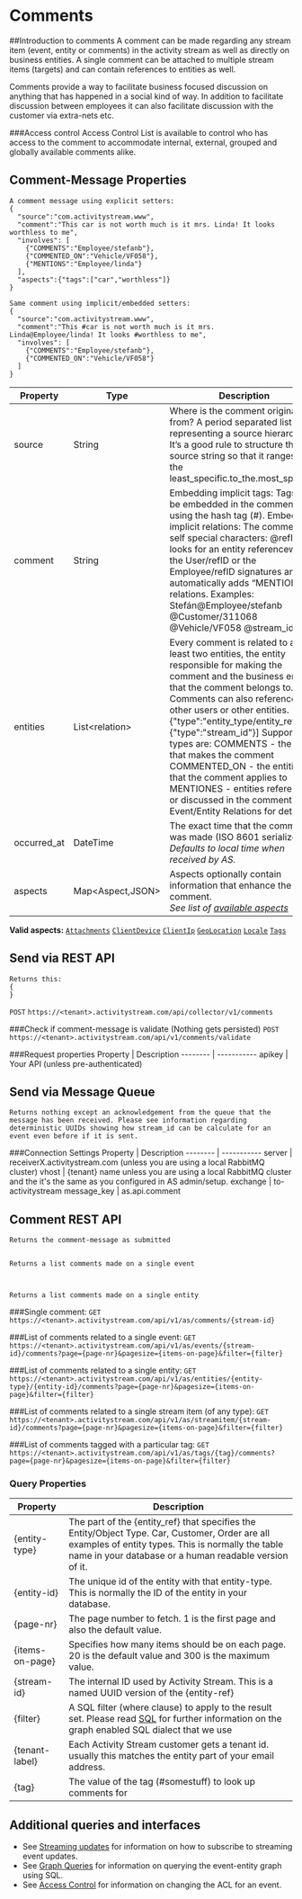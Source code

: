 # Comments
##Introduction to comments
A comment can be made regarding any stream item (event, entity or comments) in the activity stream as well as directly on business entities. A single comment can be attached to multiple stream items (targets) and can contain references to entities as well.

Comments provide a way to facilitate business focused discussion on anything that has happened in a social kind of way. In addition to facilitate discussion between employees it can also facilitate discussion with the customer via extra-nets etc.

###Access control
Access Control List is available to control who has access to the comment to accommodate internal, external, grouped and globally available comments alike.

## Comment-Message Properties
```shell
A comment message using explicit setters:
{
  "source":"com.activitystream.www",
  "comment":"This car is not worth much is it mrs. Linda! It looks worthless to me", 
  "involves": [
    {"COMMENTS":"Employee/stefanb"}, 
    {"COMMENTED_ON":"Vehicle/VF058"},
    {"MENTIONS":"Employee/linda"}
  ],
  "aspects":{"tags":["car","worthless"]}
}

Same comment using implicit/embedded setters: 
{
  "source":"com.activitystream.www",
  "comment":"This #car is not worth much is it mrs. Linda@Employee/linda! It looks #worthless to me", 
  "involves": [
    {"COMMENTS":"Employee/stefanb"},
    {"COMMENTED_ON":"Vehicle/VF058"}
  ]
}
```

Property | Type | Description
-------- | ---- | -----------
source | String | Where is the comment originated from? A period separated list representing a source hierarchy. It’s a good rule to structure the source string so that it ranges from the least_specific.to_the.most_specific.
comment | String | Embedding implicit tags: Tags can be embedded in the comment using the hash tag (#). Embedding implicit relations: The comment it self special characters: @refID looks for an entity referencewith the User/refID or the Employee/refID signatures and automatically adds  “MENTIONES” relations. Examples: Stefán@Employee/stefanb @Customer/311068 @Vehicle/VF058 @stream_id
entities | List\<relation\> | Every comment is related to at least two entities, the entity responsible for making the comment and the business entity that the comment belongs to. Comments can also reference other users or other entities. [ {"type":"entity_type/entity_ref"},   {"type":"stream_id"}] Supported types are: COMMENTS 		- the entity that makes the comment COMMENTED_ON 	- the entities that the comment applies to MENTIONES		- entities referenced or discussed in the comment See Event/Entity Relations for details.
occurred_at| DateTime | The exact time that the comment was made (ISO 8601 serialized).</br>*Defaults to local time when received by AS.*
aspects| Map\<Aspect,JSON\>| Aspects optionally contain information that enhance the comment.</br>*See list of [available aspects](#aspects)*

**Valid aspects:** [`Attachments`]() [`ClientDevice`]() [`ClientIp`]() [`GeoLocation`]() [`Locale`]() [`Tags`]()  

## Send via REST API
```shell
Returns this:
{
}
```
`POST` `https://<tenant>.activitystream.com/api/collector/v1/comments`

###Check if comment-message is validate (Nothing gets persisted)
`POST` `https://<tenant>.activitystream.com/api/v1/comments/validate`

###Request properties
Property | Description
-------- | -----------
apikey  | Your API (unless pre-authenticated)
   
## Send via Message Queue
```shell
Returns nothing except an acknowledgement from the queue that the message has been received. Please see information regarding deterministic UUIDs showing how stream_id can be calculate for an event even before if it is sent.   
```
###Connection Settings
Property | Description
-------- | -----------
server | receiverX.activitystream.com (unless you are using a local RabbitMQ cluster)
vhost | {tenant} name unless you are using a local RabbitMQ cluster and the it's the same as you configured in AS admin/setup.
exchange | to-activitystream
message_key | as.api.comment

## Comment REST API
```shell
Returns the comment-message as submitted


Returns a list comments made on a single event



Returns a list comments made on a single entity
```

###Single comment:
`GET` `https://<tenant>.activitystream.com/api/v1/as/comments/{stream-id}`

###List of comments related to a single event:
`GET` `https://<tenant>.activitystream.com/api/v1/as/events/{stream-id}/comments?page={page-nr}&pagesize={items-on-page}&filter={filter}` 

###List of comments related to a single entity:
`GET` `https://<tenant>.activitystream.com/api/v1/as/entities/{entity-type}/{entity-id}/comments?page={page-nr}&pagesize={items-on-page}&filter={filter}` 

###List of comments related to a single stream item (of any type):
`GET` `https://<tenant>.activitystream.com/api/v1/as/streamitem/{stream-id}/comments?page={page-nr}&pagesize={items-on-page}&filter={filter}` 

###List of comments tagged with a particular tag:
`GET` `https://<tenant>.activitystream.com/api/v1/as/tags/{tag}/comments?page={page-nr}&pagesize={items-on-page}&filter={filter}` 

### Query Properties
Property | Description
-------- | -----------
{entity-type} | The part of the {entity_ref} that specifies the Entity/Object Type. Car, Customer, Order are all examples of entity types. This is normally the table name in your database or a human readable version of it.
{entity-id} | The unique id of the entity with that entity-type. This is normally the ID of the entity in your database.
{page-nr} | The page number to fetch. 1 is the first page and also the default value.
{items-on-page} | Specifies how many items should be on each page. 20 is the default value and 300 is the maximum value.
{stream-id} | The internal ID used by Activity Stream. This is a named UUID version of the {entity-ref}
{filter} | A SQL filter (where clause) to apply to the result set. Please read [SQL]() for further information on the graph enabled SQL dialect that we use
{tenant-label} | Each Activity Stream customer gets a tenant id. usually this matches the entity part of your email address.
{tag} | The value of the tag (#somestuff) to look up comments for

## Additional queries and interfaces
* See [Streaming updates]() for information on how to subscribe to streaming event updates.
* See [Graph Queries]() for information on querying the event-entity graph using SQL.
* See [Access Control]() for information on changing the ACL for an event.
